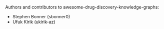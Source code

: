 Authors and contributors to awesome-drug-discovery-knowledge-graphs:

- Stephen Bonner (sbonner0)
- Ufuk Kirik (ukirik-az)

